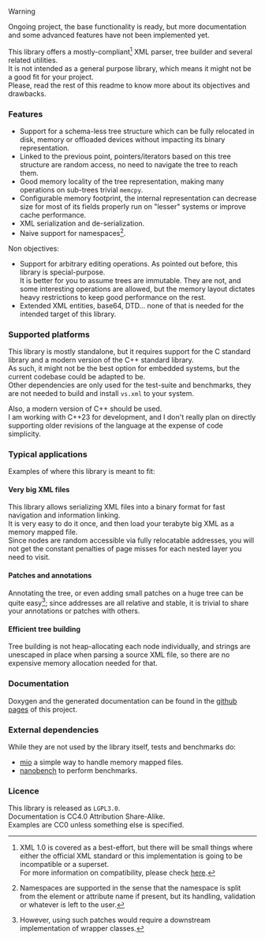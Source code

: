 > [!WARNING]  
> Ongoing project, the base functionality is ready, but more documentation and some advanced features have not been implemented yet.


This library offers a mostly-compliant[^1] XML parser, tree builder and several related utilities.  
It is not intended as a general purpose library, which means it might not be a good fit for your project.  
Please, read the rest of this readme to know more about its objectives and drawbacks.

### Features

- Support for a schema-less tree structure which can be fully relocated in disk, memory or offloaded devices without impacting its binary representation.
- Linked to the previous point, pointers/iterators based on this tree structure are random access, no need to navigate the tree to reach them.
- Good memory locality of the tree representation, making many operations on sub-trees trivial `memcpy`.
- Configurable memory footprint, the internal representation can decrease size for most of its fields properly run on "lesser" systems or improve cache performance.
- XML serialization and de-serialization.
- Naive support for namespaces[^2].

Non objectives:

- Support for arbitrary editing operations. As pointed out before, this library is special-purpose.  
  It is better for you to assume trees are immutable. They are not, and some interesting operations are allowed, but the memory layout dictates heavy restrictions to keep good performance on the rest.
- Extended XML entities, base64, DTD... none of that is needed for the intended target of this library.

### Supported platforms

This library is mostly standalone, but it requires support for the C standard library and a modern version of the C++ standard library.  
As such, it might not be the best option for embedded systems, but the current codebase could be adapted to be.  
Other dependencies are only used for the test-suite and benchmarks, they are not needed to build and install `vs.xml` to your system.

Also, a modern version of C++ should be used.  
I am working with C++23 for development, and I don't really plan on directly supporting older revisions of the language at the expense of code simplicity.  

### Typical applications

Examples of where this library is meant to fit:

#### Very big XML files

This library allows serializing XML files into a binary format for fast navigation and information linking.  
It is very easy to do it once, and then load your terabyte big XML as a memory mapped file.  
Since nodes are random accessible via fully relocatable addresses, you will not get the constant penalties of page misses for each nested layer you need to visit.  

#### Patches and annotations

Annotating the tree, or even adding small patches on a huge tree can be quite easy[^3]; since addresses are all relative and stable, it is trivial to share your annotations or patches with others.

#### Efficient tree building

Tree building is not heap-allocating each node individually, and strings are unescaped in place when parsing a source XML file, so there are no expensive memory allocation needed for that.

### Documentation

Doxygen and the generated documentation can be found in the [github pages](https://lazy-eggplant.github.io/vs.xml/next/) of this project.


### External dependencies

While they are not used by the library itself, tests and benchmarks do:
- [mio](https://github.com/StrikerX3/mio) a simple way to handle memory mapped files.
- [nanobench](https://github.com/martinus/nanobench) to perform benchmarks.

### Licence

This library is released as `LGPL3.0`.  
Documentation is CC4.0 Attribution Share-Alike.  
Examples are CC0 unless something else is specified.

[^1]: XML 1.0 is covered as a best-effort, but there will be small things where either the official XML standard or this implementation is going to be incompatible or a superset.  
      For more information on compatibility, please check [here](./docs/features.md).
[^2]: Namespaces are supported in the sense that the namespace is split from the element or attribute name if present, but its handling, validation or whatever is left to the user.

[^3]: However, using such patches would require a downstream implementation of wrapper classes.